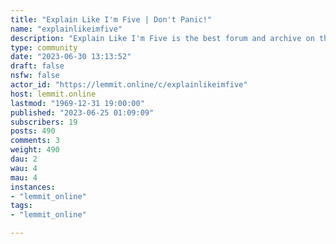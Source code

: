 ```yaml
---
title: "Explain Like I'm Five | Don't Panic!" 
name: "explainlikeimfive"
description: "Explain Like I'm Five is the best forum and archive on the internet for layperson-friendly explanations. Don't Panic!."
type: community
date: "2023-06-30 13:13:52"
draft: false
nsfw: false
actor_id: "https://lemmit.online/c/explainlikeimfive"
host: lemmit.online
lastmod: "1969-12-31 19:00:00"
published: "2023-06-25 01:09:09"
subscribers: 19
posts: 490
comments: 3
weight: 490
dau: 2
wau: 4
mau: 4
instances:
- "lemmit_online"
tags: 
- "lemmit_online"

---
```

